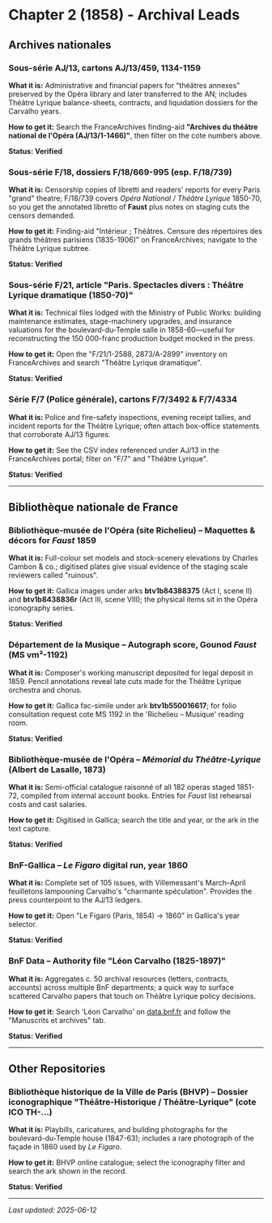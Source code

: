 # Chapter 2 (1858) - Archival Leads

## Archives nationales

### Sous-série AJ/13, cartons AJ/13/459, 1134-1159

**What it is:** Administrative and financial papers for "théâtres annexes" preserved by the Opéra library and later transferred to the AN; includes Théâtre Lyrique balance-sheets, contracts, and liquidation dossiers for the Carvalho years.

**How to get it:** Search the FranceArchives finding-aid **"Archives du théâtre national de l'Opéra (AJ/13/1-1466)"**, then filter on the cote numbers above.

**Status: Verified**

### Sous-série F/18, dossiers F/18/669-995 (esp. F/18/739)

**What it is:** Censorship copies of libretti and readers' reports for every Paris "grand" theatre; F/18/739 covers *Opéra National / Théâtre Lyrique* 1850-70, so you get the annotated libretto of **Faust** plus notes on staging cuts the censors demanded.

**How to get it:** Finding-aid "Intérieur ; Théâtres. Censure des répertoires des grands théâtres parisiens (1835-1906)" on FranceArchives; navigate to the Théâtre Lyrique subtree.

**Status: Verified**

### Sous-série F/21, article "Paris. Spectacles divers : Théâtre Lyrique dramatique (1850-70)"

**What it is:** Technical files lodged with the Ministry of Public Works: building maintenance estimates, stage-machinery upgrades, and insurance valuations for the boulevard-du-Temple salle in 1858-60—useful for reconstructing the 150 000-franc production budget mocked in the press.

**How to get it:** Open the "F/21/1-2588, 2873/A-2899" inventory on FranceArchives and search "Théâtre Lyrique dramatique".

**Status: Verified**

### Série F/7 (Police générale), cartons F/7/3492 & F/7/4334

**What it is:** Police and fire-safety inspections, evening receipt tallies, and incident reports for the Théâtre Lyrique; often attach box-office statements that corroborate AJ/13 figures.

**How to get it:** See the CSV index referenced under AJ/13 in the FranceArchives portal; filter on "F/7" and "Théâtre Lyrique".

**Status: Verified**

---

## Bibliothèque nationale de France

### Bibliothèque-musée de l'Opéra (site Richelieu) – Maquettes & décors for *Faust* 1859

**What it is:** Full-colour set models and stock-scenery elevations by Charles Cambon & co.; digitised plates give visual evidence of the staging scale reviewers called "ruinous".

**How to get it:** Gallica images under arks **btv1b84388375** (Act I, scene II) and **btv1b8438836r** (Act III, scene VIII); the physical items sit in the Opéra iconography series.

**Status: Verified**

### Département de la Musique – Autograph score, Gounod *Faust* (MS vm²-1192)

**What it is:** Composer's working manuscript deposited for legal deposit in 1859. Pencil annotations reveal late cuts made for the Théâtre Lyrique orchestra and chorus.

**How to get it:** Gallica fac-simile under ark **btv1b550016617**; for folio consultation request cote MS 1192 in the 'Richelieu – Musique' reading room.

**Status: Verified**

### Bibliothèque-musée de l'Opéra – *Mémorial du Théâtre-Lyrique* (Albert de Lasalle, 1873)

**What it is:** Semi-official catalogue raisonné of all 182 operas staged 1851-72, compiled from internal account books. Entries for *Faust* list rehearsal costs and cast salaries.

**How to get it:** Digitised in Gallica; search the title and year, or the ark in the text capture.

**Status: Verified**

### BnF-Gallica – *Le Figaro* digital run, year 1860

**What it is:** Complete set of 105 issues, with Villemessant's March–April feuilletons lampooning Carvalho's "charmante spéculation". Provides the press counterpoint to the AJ/13 ledgers.

**How to get it:** Open "Le Figaro (Paris, 1854) → 1860" in Gallica's year selector.

**Status: Verified**

### BnF Data – Authority file "Léon Carvalho (1825-1897)"

**What it is:** Aggregates c. 50 archival resources (letters, contracts, accounts) across multiple BnF departments; a quick way to surface scattered Carvalho papers that touch on Théâtre Lyrique policy decisions.

**How to get it:** Search 'Léon Carvalho' on [data.bnf.fr](http://data.bnf.fr) and follow the "Manuscrits et archives" tab.

**Status: Verified**

---

## Other Repositories

### Bibliothèque historique de la Ville de Paris (BHVP) – Dossier iconographique "Théâtre-Historique / Théâtre-Lyrique" (cote ICO TH-...)

**What it is:** Playbills, caricatures, and building photographs for the boulevard-du-Temple house (1847-63); includes a rare photograph of the façade in 1860 used by *Le Figaro*.

**How to get it:** BHVP online catalogue; select the iconography filter and search the ark shown in the record.

**Status: Verified**

---

*Last updated: 2025-06-12*